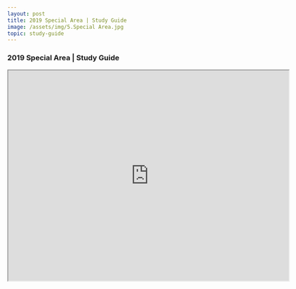 ```yaml
---
layout: post
title: 2019 Special Area | Study Guide
image: /assets/img/5.Special Area.jpg
topic: study-guide
---
```


### 2019 Special Area | Study Guide

<iframe src="https://www.scribd.com/embeds/424941710/content?start_page=1&view_mode=scroll&access_key=key-iXk6YOntBvGMZryjDec4" width="640" height="480"></iframe>

<br>